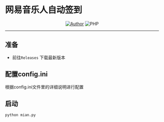 # 网易音乐人自动签到

<p align="center">
    <a href="https://github.com/Demontisa"><img alt="Author" src="https://img.shields.io/badge/author-Demontisa-blueviolet"/></a>
    <img alt="PHP" src="https://img.shields.io/badge/code-Python-success"/>
</p>

------

## 准备

* 前往`Releases` 下载最新版本


## 配置config.ini
根据config.ini文件里的详细说明进行配置

## 启动
```
python mian.py
```
